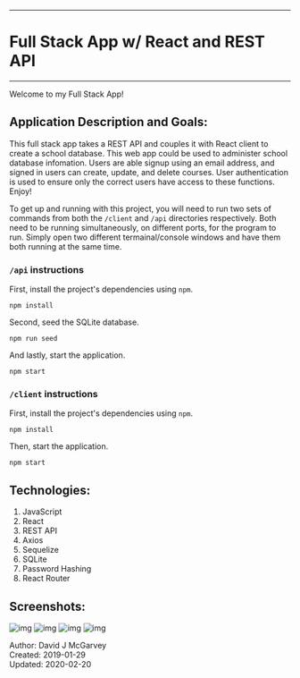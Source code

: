 ----------------------------------------
# Full Stack App w/ React and REST API #
----------------------------------------

Welcome to my Full Stack App!

## Application Description and Goals:

This full stack app takes a REST API and couples it with React client to create a school database. This web app could be used to administer school database infomation. Users are able signup using an email address, and signed in users can create, update, and delete courses. User authentication is used to ensure only the correct users have access to these functions. Enjoy!

To get up and running with this project, you will need to run two sets of commands from both the `/client` and `/api` directories respectively. Both need to be running simultaneously, on different ports, for the program to run. Simply open two different termainal/console windows and have them both running at the same time.

### `/api` instructions
First, install the project's dependencies using `npm`.

```
npm install

```

Second, seed the SQLite database.

```
npm run seed
```

And lastly, start the application.

```
npm start
```

### `/client` instructions
First, install the project's dependencies using `npm`.

```
npm install

```

Then, start the application.

```
npm start
```

## Technologies:

1. JavaScript
2. React
3. REST API
4. Axios
5. Sequelize
6. SQLite
7. Password Hashing
8. React Router

## Screenshots:
![img](https://user-images.githubusercontent.com/42125523/74898715-88bf9480-534f-11ea-8174-240f8e3995d5.png)
![img](https://user-images.githubusercontent.com/42125523/74898718-89f0c180-534f-11ea-8c09-3543c66bf431.png)
![img](https://user-images.githubusercontent.com/42125523/74898722-8c531b80-534f-11ea-8067-c5e4319939fd.png)
![img](https://user-images.githubusercontent.com/42125523/74898723-8c531b80-534f-11ea-8be0-b2f6b36477b6.png)


Author: David J McGarvey  
Created: 2019-01-29  
Updated: 2020-02-20
